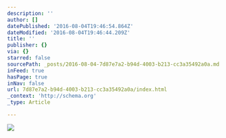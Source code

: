```yaml
---
description: ''
author: []
datePublished: '2016-08-04T19:46:54.864Z'
dateModified: '2016-08-04T19:46:44.209Z'
title: ''
publisher: {}
via: {}
starred: false
sourcePath: _posts/2016-08-04-7d87e7a2-b94d-4003-b213-cc3a35492a0a.md
inFeed: true
hasPage: true
inNav: false
url: 7d87e7a2-b94d-4003-b213-cc3a35492a0a/index.html
_context: 'http://schema.org'
_type: Article

---
```

![](https://the-grid-user-content.s3-us-west-2.amazonaws.com/e238d9e1-e0e2-46bb-b505-4a7a0f8cd7f5.jpg)